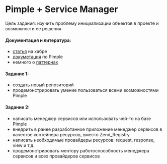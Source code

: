 Pimple + Service Manager
=====

Цель задания: изучить проблему инициализации объектов в проекте и возможности ее решения

#### Документация и литература:
- [статья](http://habrahabr.ru/post/183658/) на хабре
- [докуметация](http://pimple.sensiolabs.org/) по Pimple
- немного о [паттернах](http://ru.wikipedia.org/wiki/Design_Patterns)

#### Задание 1:
- создать новый репозиторий
- продемонстрировать умение пользоваться всеми возможностями Pimple

#### Задание 2:
- написать менеджер сервисов или использовать чей-то на базе Pimple
- внедрить в ранее разработанное приложение менеджер сервисов в качестве контейнера ресурсов, вместо Zend_Registry
- написать необходимые провайдеры ресурсов: request, response, view и т.д.
- продемонстрировать ментору работоспособность менеджера сервисов и всех провайдеров сервисов
